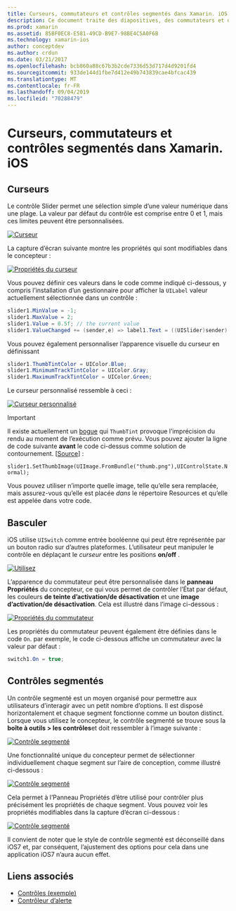 ```yaml
---
title: Curseurs, commutateurs et contrôles segmentés dans Xamarin. iOS
description: Ce document traite des diapositives, des commutateurs et des contrôles segmentés dans Xamarin. iOS, qui décrivent comment les utiliser par programme et dans le concepteur iOS.
ms.prod: xamarin
ms.assetid: 85BF0EC8-E581-49CD-B9E7-98BE4C5A0F6B
ms.technology: xamarin-ios
author: conceptdev
ms.author: crdun
ms.date: 03/21/2017
ms.openlocfilehash: bcb860a88c67b3b2cde7336d53d717d4d9201fd4
ms.sourcegitcommit: 933de144d1fbe7d412e49b743839cae4bfcac439
ms.translationtype: MT
ms.contentlocale: fr-FR
ms.lasthandoff: 09/04/2019
ms.locfileid: "70288479"
---
```

# <a name="sliders-switches-and-segmented-controls-in-xamarinios"></a>Curseurs, commutateurs et contrôles segmentés dans Xamarin. iOS

<a name="Sliders" />

## <a name="sliders"></a>Curseurs

Le contrôle Slider permet une sélection simple d’une valeur numérique dans une plage. La valeur par défaut du contrôle est comprise entre 0 et 1, mais ces limites peuvent être personnalisées.

 [![](slider-switch-segmented-controls-images/image25a.png "Curseur")](slider-switch-segmented-controls-images/image25a.png#lightbox)

La capture d’écran suivante montre les propriétés qui sont modifiables dans le concepteur :

 [![](slider-switch-segmented-controls-images/image26a.png "Propriétés du curseur")](slider-switch-segmented-controls-images/image25a.png#lightbox)

Vous pouvez définir ces valeurs dans le code comme indiqué ci-dessous, y compris l’installation d’un gestionnaire pour afficher la `UILabel` valeur actuellement sélectionnée dans un contrôle :

```csharp
slider1.MinValue = -1;
slider1.MaxValue = 2;
slider1.Value = 0.5f; // the current value
slider1.ValueChanged += (sender,e) => label1.Text = ((UISlider)sender).Value.ToString ();
```

Vous pouvez également personnaliser l’apparence visuelle du curseur en définissant

```csharp
slider1.ThumbTintColor = UIColor.Blue;
slider1.MinimumTrackTintColor = UIColor.Gray;
slider1.MaximumTrackTintColor = UIColor.Green;
```

Le curseur personnalisé ressemble à ceci :

 [![](slider-switch-segmented-controls-images/image27a.png "Curseur personnalisé")](slider-switch-segmented-controls-images/image28a.png#lightbox)

> [!IMPORTANT]
> Il existe actuellement un [bogue](https://stackoverflow.com/a/19496179) qui `ThumbTint` provoque l’imprécision du rendu au moment de l’exécution comme prévu. Vous pouvez ajouter la ligne de code suivante **avant** le code ci-dessus comme solution de contournement. [[Source](https://stackoverflow.com/a/21396794)] :
>
> `slider1.SetThumbImage(UIImage.FromBundle("thumb.png"),UIControlState.Normal);`
> 
> Vous pouvez utiliser n’importe quelle image, telle qu’elle sera remplacée, mais assurez-vous qu’elle est placée _dans_ le répertoire Resources et qu’elle est appelée dans votre code.

<a name="Switch" />

## <a name="switch"></a>Basculer

iOS utilise `UISwitch` comme entrée booléenne qui peut être représentée par un bouton radio sur d’autres plateformes. L’utilisateur peut manipuler le contrôle en déplaçant le *curseur* entre les positions **on/off** .

 [![](slider-switch-segmented-controls-images/image28a.png "Utilisez")](slider-switch-segmented-controls-images/image28a.png#lightbox)

L’apparence du commutateur peut être personnalisée dans le **panneau Propriétés** du concepteur, ce qui vous permet de contrôler l’État par défaut, les couleurs **de teinte d’activation/de désactivation** et une **image d’activation/de désactivation**. Cela est illustré dans l’image ci-dessous :

 [![](slider-switch-segmented-controls-images/image29a.png "Propriétés du commutateur")](slider-switch-segmented-controls-images/image29a.png#lightbox)

Les propriétés du commutateur peuvent également être définies dans le code `On`. par exemple, le code ci-dessous affiche un commutateur avec la valeur par défaut :

```csharp
switch1.On = true;
```

 <a name="Segmented_Controls" />


## <a name="segmented-controls"></a>Contrôles segmentés

Un contrôle segmenté est un moyen organisé pour permettre aux utilisateurs d’interagir avec un petit nombre d’options. Il est disposé horizontalement et chaque segment fonctionne comme un bouton distinct. Lorsque vous utilisez le concepteur, le contrôle segmenté se trouve sous la **boîte à outils > les contrôles**et doit ressembler à l’image suivante :

 [![](slider-switch-segmented-controls-images/segmentedcontrol.png "Contrôle segmenté")](slider-switch-segmented-controls-images/segmentedcontrol.png#lightbox)

Une fonctionnalité unique du concepteur permet de sélectionner individuellement chaque segment sur l’aire de conception, comme illustré ci-dessous :

 [![](slider-switch-segmented-controls-images/segmentedcontrolselection.png "Contrôle segmenté")](slider-switch-segmented-controls-images/segmentedcontrolselection.png#lightbox)

Cela permet à l’Panneau Propriétés d’être utilisé pour contrôler plus précisément les propriétés de chaque segment. Vous pouvez voir les propriétés modifiables dans la capture d’écran ci-dessous :

 [![](slider-switch-segmented-controls-images/segmentedcontrolproperties.png "Contrôle segmenté")](slider-switch-segmented-controls-images/segmentedcontrolproperties.png#lightbox)

Il convient de noter que le style de contrôle segmenté est déconseillé dans iOS7 et, par conséquent, l’ajustement des options pour cela dans une application iOS7 n’aura aucun effet.

## <a name="related-links"></a>Liens associés

- [Contrôles (exemple)](https://docs.microsoft.com/samples/xamarin/ios-samples/controls)
- [Contrôleur d’alerte](https://github.com/xamarin/recipes/tree/master/Recipes/ios/standard_controls/alertcontroller)
